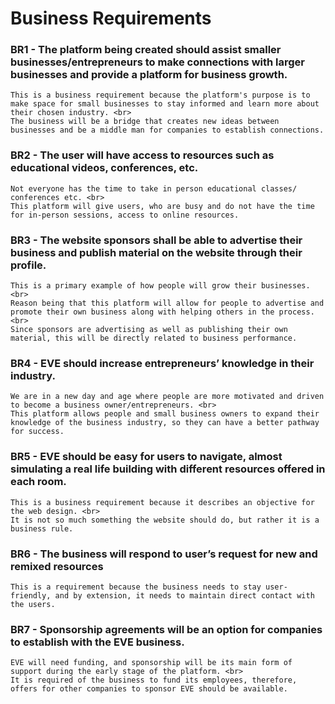 # Business Requirements

### BR1 - The platform being created should assist smaller businesses/entrepreneurs to make connections with larger businesses and provide a platform for business growth.
    This is a business requirement because the platform's purpose is to make space for small businesses to stay informed and learn more about their chosen industry. <br>
    The business will be a bridge that creates new ideas between businesses and be a middle man for companies to establish connections.

### BR2 - The user will have access to resources such as educational videos, conferences, etc.
    Not everyone has the time to take in person educational classes/ conferences etc. <br>
    This platform will give users, who are busy and do not have the time for in-person sessions, access to online resources.

### BR3 - The website sponsors shall be able to advertise their business and publish material on the website through their profile.
    This is a primary example of how people will grow their businesses. <br>
    Reason being that this platform will allow for people to advertise and promote their own business along with helping others in the process. <br>
    Since sponsors are advertising as well as publishing their own material, this will be directly related to business performance.

### BR4 - EVE should increase entrepreneurs’ knowledge in their industry.
    We are in a new day and age where people are more motivated and driven to become a business owner/entrepreneurs. <br>
    This platform allows people and small business owners to expand their knowledge of the business industry, so they can have a better pathway for success. 

### BR5 - EVE should be easy for users to navigate, almost simulating a real life building with different resources offered in each room.
    This is a business requirement because it describes an objective for the web design. <br>
    It is not so much something the website should do, but rather it is a business rule.

### BR6 - The business will respond to user’s request for new and remixed resources
    This is a requirement because the business needs to stay user-friendly, and by extension, it needs to maintain direct contact with the users.

### BR7 - Sponsorship agreements will be an option for companies to establish with the EVE business.
    EVE will need funding, and sponsorship will be its main form of support during the early stage of the platform. <br>
    It is required of the business to fund its employees, therefore, offers for other companies to sponsor EVE should be available. 

